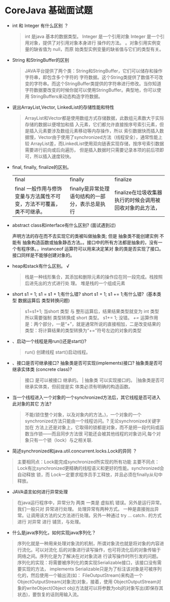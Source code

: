 
# CoreJava 基础面试题

*  int 和 Integer 有什么区别 ？
   > int 是java 基本的数据类型。 
   > Integer 是一个引用对象  Integer 是一个引用对象，提供了对引用对象本身进行
   >操作的方法。  。对象引用实例变量的缺省值为 null，而原 始类型实例变量的缺省值与它们的类型有关。 
   
*  String 和StringBuffer的区别
   > JAVA平台提供了两个类：String和StringBuffer，它们可以储存和操作字符串，即包含多个字符的 字符数据。这个String类提供了数值不可改变的字符串。而这个StringBuffer类提供的字符串进行修改。当你知道字符数据要改变的时候你就可以使用StringBuffer。典型地，你可以使用 StringBuffers来动态构造字符数据。 
   
* 说出ArrayList,Vector, LinkedList的存储性能和特性 
   >ArrayList和Vector都是使用数组方式存储数据，此数组元素数大于实际存储的数据以便增加和插 入元素，它们都允许直接按序号索引元素，但是插入元素要涉及数组元素移动等内存操作，所以 索引数据快而插入数据慢，Vector由于使用了synchronized方法（线程安全），通常性能上较 ArrayList差，而LinkedList使用双向链表实现存储，按序号索引数据需要进行前向或后向遍历， 但是插入数据时只需要记录本项的前后项即可，所以插入速度较快。 
   
* final, finally, finalize的区别。
    <table>
    <tr>
    <td>final</td><td>finally</td><td>finalize</td>
    </tr>
    <tr><td>final 一般作用与修饰变量与方法属性不可变，方法不可覆盖，类不可继承。 </td><td>finally是异常处理语句结构的一部分，表示总是执行</td><td>finalize在垃圾收集器执行的时候会调用被回收对象的此方法，</td></tr>
    </table>
 *  abstract class和interface有什么区别? (面试遇到过)
     <tr><td>声明方法的存在而不去实现它的类被叫做抽象类; 但是 抽象类不能创建实例 不能有 抽象构造函数或抽象静态方法。</td><td></td><td>。接口中的所有方法都是抽象的，没有一个有程序体。，instanceof 运算符可以用来决定某对 象的类是否实现了接口。 接口同样是不能够创建对象的。</td></tr>   
     
 * heap和stack有什么区别。 √
   >栈是一种线形集合，其添加和删除元素的操作应在同一段完成。栈按照后进先出的方式进行处 理。 堆是栈的一个组成元素 
   
 * short s1 = 1; s1 = s1 + 1;有什么错? short s1 = 1; s1 += 1;有什么错?  (基本类型 数据运算后 类型转换问题)
   > s1=s1+1; 当short 类型 与 整形运算后，结果结果类型就变为 int 类型 所以需要强制 类型转换成 short 类型。  s1+= 1; 没错。 _+=_ 运算作用是：两个部分，一是“+”，就是通常所说的直接相加，二是改变结果的类型：将计算结果的类型转换为“+=”符号左边的对象的类型
   
* 、启动一个线程是用run()还是start()? 
    > run() 创建线程    start()启动线程。
* 、接口是否可继承接口? 抽象类是否可实现(implements)接口? 抽象类是否可继承实体类 (concrete class)? 
    > 接口 是可以被接口 继承的。  | 抽象类 可以实现接口的。 |抽象类是否可继承实体类，但前提是实 体类必须有明确的构造函数。 
* 当一个线程进入一个对象的一个synchronized方法后，其它线程是否可进入此对象的其它 方法? 
   >不能(锁住整个对象，以及对象内的方法。)，一个对象的一个synchronized方法只能由一个线程访问。? 无论synchronized关键字加在 方法上还是对象上，它取得的锁都是对象，而不是把一段代码或函数当作锁――而且同步方法很 可能还会被其他线程的对象访问,每个对象只有一个锁（lock）与之相关联.
 * 简述synchronized和java.util.concurrent.locks.Lock的异同 ？ 
 > 主要相同点：Lock能完成synchronized所实现的所有功能 主要不同点：Lock有比synchronized更精确的线程语义和更好的性能。synchronized会自动释放 锁，而 Lock一定要求程序员手工释放，并且必须在finally从句中释放。
 * JAVA语言如何进行异常处理
 > 在java运行程序中，异常分为 两类 一类是 虚拟机 错误。另外是运行异常。我们一般只对 异常进行处理。 处理异常有两种方式。 一种是直接抛出异常。让调用该方法的父方法进行处理。另外一种通过 try ... catch.. 的方式 进行 对异常 进行 铺货，与处理。
 * 什么是java序列化，如何实现java序列化？ 
 > 序列化就是一种用来处理对象流的机制，所谓对象流也就是将对象的内容进行流化。可以对流化 后的对象进行读写操作，也可将流化后的对象传输于网络之间。序列化是为了解决在对对象流进 行读写操作时所引发的问题。 序列化的实现：将需要被序列化的类实现Serializable接口，该接口没有需要实现的方法， implements Serializable只是为了标注该对象是可被序列化的，然后使用一个输出流(如： FileOutputStream)来构造一个ObjectOutputStream(对象流)对象，接着，使用 ObjectOutputStream对象的writeObject(Object obj)方法就可以将参数为obj的对象写出(即保存其 状态)，要恢复的话则用输入流。 